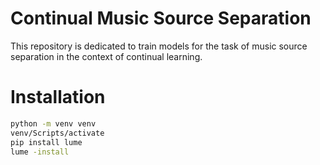 # Continual Music Source Separation

This repository is dedicated to train models for the task of music source separation in the context of continual learning.

# Installation
```bash
python -m venv venv
venv/Scripts/activate
pip install lume
lume -install
```
